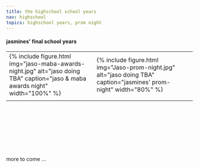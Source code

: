 ```yaml
---
title: the highschool school years
nav: highschool
topics: highschool years, prom night
---
```


#### jasmines' final school years

<table>
 
  <tr>
    <td>{% include figure.html img="jaso-maba-awards-night.jpg" alt="jaso doing TBA" caption="jaso & maba awards night" width="100%" %}</td>
    <td>{% include figure.html img="Jaso-prom-night.jpg" alt="jaso doing TBA" caption="jasmines' prom-night" width="80%" %}</td>
  </tr>
  <tr>
   <td> </td>
   <td> </td>
   <td> </td>
  </tr>
</table>

<br/><br/>
<br/><br/>  
<br/><br/>
 
 more to come ...
